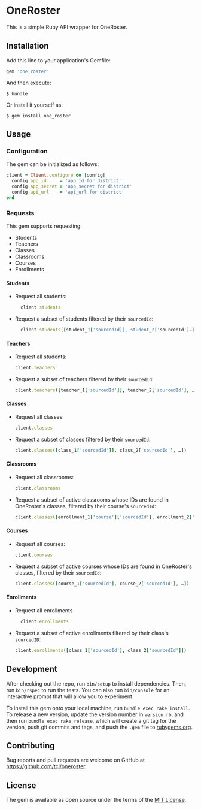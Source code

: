 # OneRoster

This is a simple Ruby API wrapper for OneRoster.

## Installation

Add this line to your application's Gemfile:

```ruby
gem 'one_roster'
```

And then execute:

    $ bundle

Or install it yourself as:

    $ gem install one_roster

## Usage

### Configuration
The gem can be initialized as follows:

```ruby
client = Client.configure do |config|
  config.app_id     = 'app_id for district'
  config.app_secret = 'app_secret for district'
  config.api_url    = 'api_url for district'
end
```



### Requests
This gem supports requesting:
  - Students 
  - Teachers
  - Classes
  - Classrooms 
  - Courses 
  - Enrollments
  
#### Students
- Request all students: 
  ```ruby
    client.students
  ```
- Request a subset of students filtered by their `sourcedId`:
  ```ruby
    client.students([student_1['sourcedId]], student_2['sourcedId']…])
  ``` 
#### Teachers
- Request all students: 
  ```ruby
  client.teachers
  ```
- Request a subset of teachers filtered by their `sourcedId`:
  ```ruby
  client.teachers([teacher_1['sourcedId']], teacher_2['sourcedId'], …])
  ``` 
#### Classes
- Request all classes: 
  ```ruby
  client.classes
  ```
- Request a subset of classes filtered by their `sourcedId`:
  ```ruby
  client.classes([class_1['sourcedId']], class_2['sourcedId'], …])
  ``` 
#### Classrooms
- Request all classrooms: 
  ```ruby
  client.classrooms
  ```
- Request a subset of active classrooms whose IDs are found in OneRoster's classes, filtered by their course's `sourcedId`:
  ```ruby
  client.classes([enrollment_1['course']['sourcedId'], enrollment_2['course']['sourcedId'], …])
  ``` 
#### Courses
- Request all courses: 
  ```ruby
  client.courses
  ```
- Request a subset of active courses whose IDs are found in OneRoster's classes, filtered by their `sourcedId`:
  ```ruby
  client.classes([course_1['sourcedId'], course_2['sourcedId'], …])
  ``` 
#### Enrollments
- Request all enrollments
  ```ruby
    client.enrollments
  ```
- Request a subset of active enrollments filtered by their class's `sourcedID`: 
  ```ruby
  client.enrollments([class_1['sourcedId'], class_2['sourcedId']])
  ```

## Development

After checking out the repo, run `bin/setup` to install dependencies. Then, run `bin/rspec` to run the tests. You can also run `bin/console` for an interactive prompt that will allow you to experiment.

To install this gem onto your local machine, run `bundle exec rake install`. To release a new version, update the version number in `version.rb`, and then run `bundle exec rake release`, which will create a git tag for the version, push git commits and tags, and push the `.gem` file to [rubygems.org](https://rubygems.org).

## Contributing

Bug reports and pull requests are welcome on GitHub at https://github.com/tci/oneroster.

## License

The gem is available as open source under the terms of the [MIT License](https://opensource.org/licenses/MIT).
